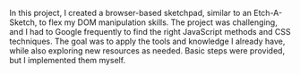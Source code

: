 In this project, I created a browser-based sketchpad, similar to an Etch-A-Sketch, to flex my DOM manipulation skills. The project was challenging, and I had to Google frequently to find the right JavaScript methods and CSS techniques. The goal was to apply the tools and knowledge I already have, while also exploring new resources as needed. Basic steps were provided, but I implemented them myself.
